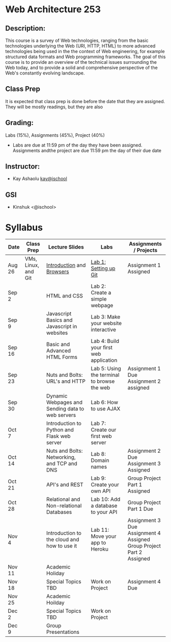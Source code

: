 # Web Architecture 253

## Description: 
This course is a survey of Web technologies, ranging from the basic technologies underlying the Web (URI, HTTP, HTML) to more advanced technologies being used in the the context of Web engineering, for example structured data formats and Web programming frameworks. The goal of this course is to provide an overview of the technical issues surrounding the Web today, and to provide a solid and comprehensive perspective of the Web's constantly evolving landscape.

## Class Prep
It is expected that class prep is done before the date that they are assigned. They will be mostly readings, but they are also 

## Grading:
Labs (15%), Assignments (45%), Project (40%)
 - Labs are due at 11:59 pm of the day they have been assigned. Assignments andthe project are due 11:59 pm the day of their due date

## Instructor:
 - Kay Ashaolu <kay@ischool>
  
## GSI
 - Kinshuk <@ischool>

# Syllabus

|  Date |  Class Prep | Lecture Slides | Labs | Assignments / Projects |
|---|---|---|---|---|
| Aug 26 | VMs, Linux, and Git | [Introduction](https://info253-fl2016.github.io/Lecture%201%20-%20Introduction.html) and [Browsers]("https://info253-fl2016.github.io/Lecture%202%20-%20What%20is%20a%20web%20browser.html") | [Lab 1: Setting up Git]("https://classroom.github.com/assignment-invitations/44735fb1e10b4988f74e678007956e42") | Assignment 1 Assigned | 
| Sep 2 |  | HTML and CSS | Lab 2: Create a simple webpage |  |
| Sep 9 | | Javascript Basics and Javascript in websites | Lab 3: Make your website interactive | |
| Sep 16 | | Basic and Advanced HTML Forms | Lab 4: Build your first web application | |
| Sep 23 |  | Nuts and Bolts: URL's and HTTP | Lab 5: Using the terminal to browse the web | Assignment 1 Due<br />Assignment 2 assigned  | 
| Sep 30 | | Dynamic Webpages and Sending data to web servers | Lab 6: How to use AJAX  | |
| Oct 7 | | Introduction to Python and Flask web server | Lab 7: Create our first web server | |
| Oct 14 | | Nuts and Bolts: Networking, and TCP and DNS | Lab 8: Domain names  | Assignment 2 Due<br />Assignment 3 Assigned |
| Oct 21 | | API's and REST | Lab 9: Create your own API  | Group Project Part 1 Assigned  |
| Oct 28 | | Relational and Non-relational Databases | Lab 10: Add a database to your API | Group Project Part 1 Due |
| Nov 4 | | Introduction to the cloud and how to use it | Lab 11: Move your app to Heroku | Assignment 3 Due<br /> Assignment 4 Assigned<br /> Group Project Part 2 Assigned |
| Nov 11 |  |  Academic Holiday | | |
| Nov 18 | | Special Topics TBD | Work on Project | Assignment 4 Due |
| Nov 25 | | Academic Hoilday | | |
| Dec 2 | | Special Topics TBD | Work on Project | |
| Dec 9 | | Group Presentations| | |
